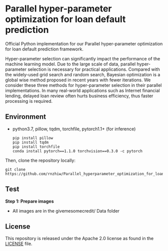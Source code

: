 # Parallel hyper-parameter optimization for loan default prediction
Official Python implementation for our Parallel hyper-parameter optimization for loan default prediction framework.

Hyper-parameter selection can significantly impact
the performance of the machine learning model. Due to the large scale of data, parallel hyper-parameter selection is necessary for practical applications. Compared with the widely-used grid search and random search, Bayesian optimization is a global wise method proposed in recent years with fewer iterations. We consider these three methods for hyper-parameter selection in their parallel implementations. In many real-world applications such as Internet financial lending, delayed loan review often hurts business efficiency, thus faster processing is required. 



## Environment

* python3.7, pillow, tqdm, torchfile, pytorch1.1+ (for inference)

  ```
  pip install pillow
  pip install tqdm
  pip install torchfile
  conda install pytorch==1.1.0 torchvision==0.3.0 -c pytorch
  ```

Then, clone the repository locally:

```
git clone https://github.com/rnzhiw/Parallel_hyperparameter_optimization_for_loan_default_prediction.git
```



## Test

**Step 1: Prepare images**

* All images are in the givemesomecredit/ Data folder



## License

This repository is released under the Apache 2.0 license as found in the [LICENSE](https://github.com/czczup/URST/blob/main/LICENSE.md) file.



